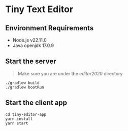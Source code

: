 # Tiny Text Editor
## Environment Requirements
- Node.js v22.11.0
- Java openjdk 17.0.9

## Start the server
> Make sure you are under the *editor2020* directory
```shell
./gradlew build
./gradlew bootRun
```


## Start the client app
```shell
cd tiny-editor-app
yarn install
yarn start
```
